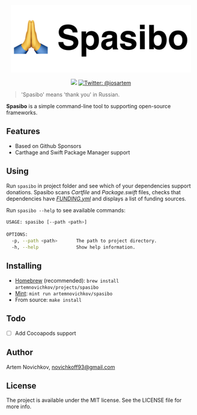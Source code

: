 <p align="center">
  <img src=".github/Logo.png" width="480" max-width="90%" alt="spasibo" />
</p>

<p align="center">
    <img src="https://img.shields.io/badge/Swift-5.1-orange.svg" />
    <a href="https://twitter.com/iosartem">
        <img src="https://img.shields.io/badge/twitter-@iosartem-blue.svg?style=flat" alt="Twitter: @iosartem" />
    </a>
</p>

> 'Spasibo' means 'thank you' in Russian.

**Spasibo** is a simple command-line tool to supporting open-source frameworks.

## Features

- Based on Github Sponsors
- Carthage and Swift Package Manager support

## Using

Run `spasibo` in project folder and see which of your dependencies support donations. Spasibo scans *Cartfile* and *Package.swift* files, checks that dependencies have [*FUNDING.yml*](https://help.github.com/en/github/administering-a-repository/displaying-a-sponsor-button-in-your-repository#about-funding-files) and displays a list of funding sources.


Run `spasibo --help` to see available commands:

```bash
USAGE: spasibo [--path <path>]

OPTIONS:
  -p, --path <path>       The path to project directory.
  -h, --help              Show help information.
```

## Installing

- [Homebrew](https://brew.sh) (recommended): `brew install artemnovichkov/projects/spasibo`
- [Mint](https://github.com/yonaskolb/Mint): `mint run artemnovichkov/spasibo`
- From source: `make install`

## Todo

- [ ] Add Cocoapods support

## Author

Artem Novichkov, novichkoff93@gmail.com

## License

The project is available under the MIT license. See the LICENSE file for more info.

